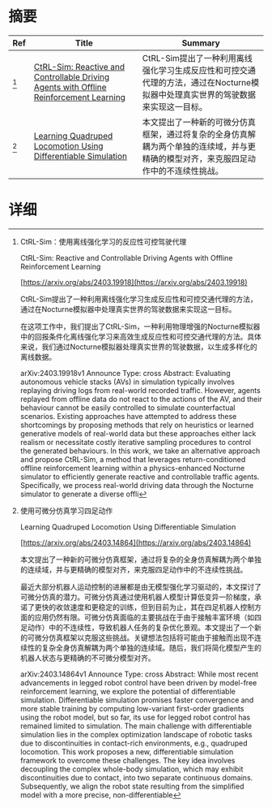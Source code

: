 # 摘要

| Ref | Title | Summary |
| --- | --- | --- |
| [^1] | [CtRL-Sim: Reactive and Controllable Driving Agents with Offline Reinforcement Learning](https://arxiv.org/abs/2403.19918) | CtRL-Sim提出了一种利用离线强化学习生成反应性和可控交通代理的方法，通过在Nocturne模拟器中处理真实世界的驾驶数据来实现这一目标。 |
| [^2] | [Learning Quadruped Locomotion Using Differentiable Simulation](https://arxiv.org/abs/2403.14864) | 本文提出了一种新的可微分仿真框架，通过将复杂的全身仿真解耦为两个单独的连续域，并与更精确的模型对齐，来克服四足动作中的不连续性挑战。 |

# 详细

[^1]: CtRL-Sim：使用离线强化学习的反应性可控驾驶代理

    CtRL-Sim: Reactive and Controllable Driving Agents with Offline Reinforcement Learning

    [https://arxiv.org/abs/2403.19918](https://arxiv.org/abs/2403.19918)

    CtRL-Sim提出了一种利用离线强化学习生成反应性和可控交通代理的方法，通过在Nocturne模拟器中处理真实世界的驾驶数据来实现这一目标。

    

    在这项工作中，我们提出了CtRL-Sim，一种利用物理增强的Nocturne模拟器中的回报条件化离线强化学习来高效生成反应性和可控交通代理的方法。具体来说，我们通过Nocturne模拟器处理真实世界的驾驶数据，以生成多样化的离线数据。

    arXiv:2403.19918v1 Announce Type: cross  Abstract: Evaluating autonomous vehicle stacks (AVs) in simulation typically involves replaying driving logs from real-world recorded traffic. However, agents replayed from offline data do not react to the actions of the AV, and their behaviour cannot be easily controlled to simulate counterfactual scenarios. Existing approaches have attempted to address these shortcomings by proposing methods that rely on heuristics or learned generative models of real-world data but these approaches either lack realism or necessitate costly iterative sampling procedures to control the generated behaviours. In this work, we take an alternative approach and propose CtRL-Sim, a method that leverages return-conditioned offline reinforcement learning within a physics-enhanced Nocturne simulator to efficiently generate reactive and controllable traffic agents. Specifically, we process real-world driving data through the Nocturne simulator to generate a diverse offli
    
[^2]: 使用可微分仿真学习四足动作

    Learning Quadruped Locomotion Using Differentiable Simulation

    [https://arxiv.org/abs/2403.14864](https://arxiv.org/abs/2403.14864)

    本文提出了一种新的可微分仿真框架，通过将复杂的全身仿真解耦为两个单独的连续域，并与更精确的模型对齐，来克服四足动作中的不连续性挑战。

    

    最近大部分机器人运动控制的进展都是由无模型强化学习驱动的，本文探讨了可微分仿真的潜力。可微分仿真通过使用机器人模型计算低变异一阶梯度，承诺了更快的收敛速度和更稳定的训练，但到目前为止，其在四足机器人控制方面的应用仍然有限。可微分仿真面临的主要挑战在于由于接触丰富环境（如四足动作）中的不连续性，导致机器人任务的复杂优化景观。本文提出了一个新的可微分仿真框架以克服这些挑战。关键想法包括将可能由于接触而出现不连续性的复杂全身仿真解耦为两个单独的连续域。随后，我们将简化模型产生的机器人状态与更精确的不可微分模型对齐。

    arXiv:2403.14864v1 Announce Type: cross  Abstract: While most recent advancements in legged robot control have been driven by model-free reinforcement learning, we explore the potential of differentiable simulation. Differentiable simulation promises faster convergence and more stable training by computing low-variant first-order gradients using the robot model, but so far, its use for legged robot control has remained limited to simulation. The main challenge with differentiable simulation lies in the complex optimization landscape of robotic tasks due to discontinuities in contact-rich environments, e.g., quadruped locomotion. This work proposes a new, differentiable simulation framework to overcome these challenges. The key idea involves decoupling the complex whole-body simulation, which may exhibit discontinuities due to contact, into two separate continuous domains. Subsequently, we align the robot state resulting from the simplified model with a more precise, non-differentiable 
    


